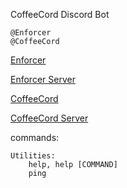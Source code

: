 CoffeeCord Discord Bot
    
    @Enforcer
    @CoffeeCord

[Enforcer](https://github.com/lowlevelenforcer)

[Enforcer Server](https://discord.gg/556T79UhYr)

[CoffeeCord](https://discord.com/api/oauth2/authorize?client_id=896420242182512731&permissions=8&scope=bot)

[CoffeeCord Server](https://discord.gg/WYJgdKbfKK)

commands:

    Utilities:
        help, help [COMMAND]
        ping
